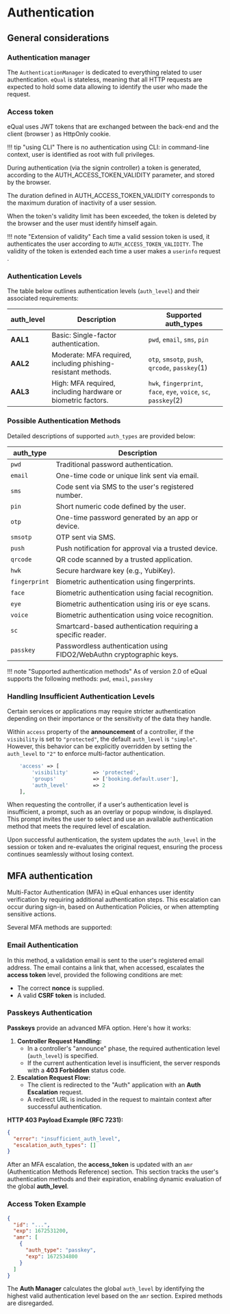 # Authentication



## General considerations



### Authentication manager

The `AuthenticationManager` is dedicated to everything related to user authentication. `eQual` is stateless, meaning that all HTTP requests are expected to hold some data allowing to identify the user who made the request.



### Access token

eQual uses JWT tokens that are exchanged between the back-end and the client (browser ) as HttpOnly cookie.

!!! tip "using CLI"
    There is no authentication using CLI: in command-line context, user is identified as root with full privileges.

During authentication (via the signin controller) a token is generated, according to the AUTH_ACCESS_TOKEN_VALIDITY parameter, and stored by the browser.

The duration defined in AUTH_ACCESS_TOKEN_VALIDITY corresponds to the maximum duration of inactivity of a user session.

When the token's validity limit has been exceeded, the token is deleted by the browser and the user must identify himself again.

!!! note "Extension of validity"
    Each time a valid session token is used, it authenticates the user according to `AUTH_ACCESS_TOKEN_VALIDITY`. The validity of the token is extended each time a user makes a `userinfo` request .



### Authentication Levels

The table below outlines authentication levels (`auth_level`) and their associated requirements:

| **auth_level** | **Description**                                              | **Supported auth_types**                                     |
| -------------- | ------------------------------------------------------------ | ------------------------------------------------------------ |
| **AAL1**       | Basic: Single-factor authentication.                         | `pwd`, `email`, `sms`, `pin`                                 |
| **AAL2**       | Moderate: MFA required, including phishing-resistant methods. | `otp`, `smsotp`, `push`, `qrcode`, `passkey`(1)              |
| **AAL3**       | High: MFA required, including hardware or biometric factors. | `hwk`, `fingerprint`, `face`, `eye`, `voice`, `sc`, `passkey`(2) |



### Possible Authentication Methods

Detailed descriptions of supported `auth_types` are provided below:

| **auth_type** | **Description**                                              |
| ------------- | ------------------------------------------------------------ |
| `pwd`         | Traditional password authentication.                         |
| `email`       | One-time code or unique link sent via email.                 |
| `sms`         | Code sent via SMS to the user's registered number.           |
| `pin`         | Short numeric code defined by the user.                      |
| `otp`         | One-time password generated by an app or device.             |
| `smsotp`      | OTP sent via SMS.                                            |
| `push`        | Push notification for approval via a trusted device.         |
| `qrcode`      | QR code scanned by a trusted application.                    |
| `hwk`         | Secure hardware key (e.g., YubiKey).                         |
| `fingerprint` | Biometric authentication using fingerprints.                 |
| `face`        | Biometric authentication using facial recognition.           |
| `eye`         | Biometric authentication using iris or eye scans.            |
| `voice`       | Biometric authentication using voice recognition.            |
| `sc`          | Smartcard-based authentication requiring a specific reader.  |
| `passkey`     | Passwordless authentication using FIDO2/WebAuthn cryptographic keys. |

!!! note "Supported authentication methods"
    As of version 2.0 of eQual supports the following methods: `pwd`, `email`, `passkey`

### Handling Insufficient Authentication Levels

Certain services or applications may require stricter authentication depending on their importance or the sensitivity of the data they handle.

Within `access` property of the **announcement** of a controller, if the `visibility` is set to `"protected"`, the default `auth_level` is `"simple"`. However, this behavior can be explicitly overridden by setting the `auth_level` to `"2"` to enforce multi-factor authentication.

```php
    'access' => [
        'visibility'        => 'protected',
        'groups'            => ['booking.default.user'],
        'auth_level'		=> 2
    ],
```


When requesting the controller, if a user's authentication level is insufficient, a prompt, such as an overlay or popup window, is displayed. This prompt invites the user to select and use an available authentication method that meets the required level of escalation. 

Upon successful authentication, the system updates the `auth_level` in the session or token and re-evaluates the original request, ensuring the process continues seamlessly without losing context.



## MFA authentication

Multi-Factor Authentication (MFA) in eQual enhances user identity verification by requiring additional authentication steps. This escalation can occur during sign-in, based on Authentication Policies, or when attempting sensitive actions.

Several MFA methods are supported:





### Email Authentication

In this method, a validation email is sent to the user's registered email address.
 The email contains a link that, when accessed, escalates the **access token** level, provided the following conditions are met:

- The correct **nonce** is supplied.
- A valid **CSRF token** is included.



### Passkeys Authentication

**Passkeys** provide an advanced MFA option. Here's how it works:

1. **Controller Request Handling:**
    - In a controller's "announce" phase, the required authentication level (`auth_level`) is specified.
    - If the current authentication level is insufficient, the server responds with a **403 Forbidden** status code.
2. **Escalation Request Flow:**
    - The client is redirected to the "Auth" application with an **Auth Escalation** request.
    - A redirect URL is included in the request to maintain context after successful authentication.

**HTTP 403 Payload Example (RFC 7231):**

```json
{
  "error": "insufficient_auth_level",
  "escalation_auth_types": []
}
```

After an MFA escalation, the **access_token** is updated with an `amr` (Authentication Methods Reference) section. This section tracks the user's authentication methods and their expiration, enabling dynamic evaluation of the global **auth_level**.

### Access Token Example

```json
{
  "id": "...",
  "exp": 1672531200,
  "amr": [
    {
      "auth_type": "passkey",
      "exp": 1672534800
    }
  ]
}
```

The **Auth Manager** calculates the global `auth_level` by identifying the highest valid authentication level based on the `amr` section. Expired methods are disregarded.







